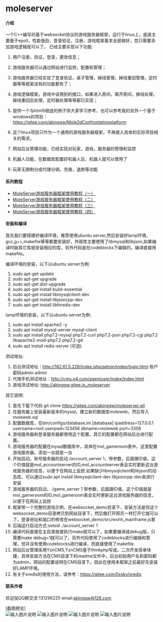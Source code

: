 # moleserver

#### 介绍
一个C++编写的基于websocket协议的游戏服务器框架，运行于linux上，底层主要基于epoll，性能强劲，登录验证，注册，游戏框架基本全部做好，您只需要添加游戏逻辑就可以了。
已经主要实现以下功能:
1. 用户注册，验证，登录，更改信息；
2. 游戏服务器可以通过网站进行监控，配置和管理；
3. 游戏服务器已经实现了登录验证，桌子管理，掉线管理，掉线重回管理，定时器等等框架该有的功能都有了；
4. 游戏逻辑框架，游戏中该用到的接口，如果进入房间，离开房间，掉线处理，掉线重回后处理，定时器处理等等都已实现；
5. 提供一个与html5相连的例子供大家学习参考，也可以参考我的另外一个基于windows的项目：
https://gitee.com/akinggw/Mole2dConfrontationplatform

6. 这个linux项目只作为一个通用的游戏服务器框架，不再接入具体的实际项目相关的需求。
7. 网站后台管理功能，已经实现对玩家，游戏，服务器的管理和监控
8. 机器人功能，在数据库配置好机器人后，机器人就可以使用了 
9. 玩家无限制分成代理分销，充值，退款等功能

#### 系列教程

- [MoleServer游戏服务器框架使用教程（一） ](https://blog.csdn.net/akinggw/article/details/102985982)
- [MoleServer游戏服务器框架使用教程（二） ](https://blog.csdn.net/akinggw/article/details/102986758)
- [MoleServer游戏服务器框架使用教程（三） ](https://blog.csdn.net/akinggw/article/details/102987997)
- [MoleServer游戏服务器框架使用教程（四） ](https://blog.csdn.net/akinggw/article/details/102988586)

#### 安装和编译
首先我们要搭建好编译环境，推荐使用ubuntu server,然后安装好lamp环境，gcc,g++,makefile等等都要安装好，外部库主要使用了libmysql和libjson,如果编译时缺其它库就安装相应的库，另外代码是在codeblocks下编辑的，编译直接用makefile。

编译环境的安装，以下以ubuntu server为例:
1. sudo apt-get update
2. sudo apt-get upgrade
3. sudo apt-get dist-upgrade
4. sudo apt-get install build-essential
5. sudo apt-get install libmysqlclient-dev
6. sudo apt-get install libjsoncpp-dev
7. sudo apt-get install libhiredis-dev

lamp环境的安装，以下以ubuntu server为例:
1. sudo apt install apache2 -y
2. sudo apt install mysql-server mysql-client
3. sudo apt install php7.2-mysql php7.2-curl php7.2-json php7.2-cgi php7.2 libapache2-mod-php7.2 php7.2-gd 
4. sudo apt install redis-server (可选)

测试地址:
1. 后台测试地址：http://182.61.5.226/index.php/admin/index/login.html 账户密码admin admin
2. 代理手机测试地址：http://cms.o4.com/agentuser/index/index.html
3. 游戏测试地址: http://akinggw.gitee.io_moleserver

其它说明:
1. 首先下载下代码
git clone https://gitee.com/akinggw/moleserver.git
2. 在服务器上安装最新版本的mysql，建立新的数据库moleweb，然后导入moleweb.sql
3. 配置数据库，在bin/configs/database.ini
[database]
ipaddress=127.0.0.1
username=root
userpwd=123456
dbname=moleweb
port=3306
4. 游戏服务器和登录服务器都使用这个配置，其它的配置都在网站后台进行配置。
5. 游戏服务器的配置在mysql数据库中，具体在mol_gameroom表中，这里配置游戏服务器，添加一台就是一台
6. 开始启动，账号服务器的启动./account_server 1，带参数，后面跟ID值，这个ID值就是mol_accountserver的ID,mol_accountserver表会实时更新这台游戏服务器的信息，以便于在网站上监控.如果缺少libmysqlclient和libjson的动态库，可以通过sudo apt install libmysqlclient-dev libjsoncpp-dev来进行安装
7. 游戏服务器的启动，./game_server 1 带参数，后面跟ID值，这个ID值就是mol_gameroom的ID,mol_gameroom表会实时更新这台游戏服务器的信息，以便于在网站上监控
8. 框架带一个完整的游戏示例，在websocket_demo目录下，安装方法是将这个websocket_demo目录拷贝到网站目录下，然后像打开网页一样打开它就可以了，登录地址和端口的修改在websocket_demo/src/wxhh_mainframe.js里
9. 后端运行启动方式:setsid ./account_server 1
10. 编译代码直接在主目录直接执行make就可以了，如果要编译成debug版，只需要make debug=1就可以了，另外代码使用了codeblocks进行编辑和管理，但并没有使用codeblocks进行编译，而直接使用了makefile.
11. 网站后台管理采用YznCMS,YznCMS基于thinkphp写成，二次开发简单快捷，具体安装方法在CMS目录下的readme文件中，后台初始用户名和密码都为admin，网站的配置说明在CMS目录下。因此在使用本框架之前最好先安装好LAMP环境。
12. 有关于xredis的使用方法，请参考：https://gitee.com/0xsky/xredis

#### 联系作者
欢迎加QQ群交流:131296225
email:akinggw@126.com

[截图预览]  
![输入图片说明](https://gitee.com/akinggw/moleserver/raw/master/screen/net1.png)
![输入图片说明](https://gitee.com/akinggw/moleserver/raw/master/screen/net2.png)
![输入图片说明](https://gitee.com/akinggw/moleserver/raw/master/screen/net4.png)
![输入图片说明](https://gitee.com/akinggw/moleserver/raw/master/screen/screen66.png)


